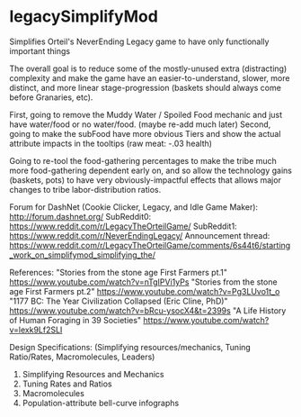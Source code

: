 # legacySimplifyMod
Simplifies Orteil's NeverEnding Legacy game to have only functionally important things

The overall goal is to reduce some of the mostly-unused extra (distracting) complexity and make the game have an easier-to-understand, slower, more distinct, and more linear stage-progression (baskets should always come before Granaries, etc).

First, going to remove the Muddy Water / Spoiled Food mechanic and just have water/food or no water/food. (maybe re-add much later)
Second, going to make the subFood have more obvious Tiers and show the actual attribute impacts in the tooltips (raw meat: -.03 health)

Going to re-tool the food-gathering percentages to make the tribe much more food-gathering dependent early on, and so allow the technology gains (baskets, pots) to have very obviously-impactful effects that allows major changes to tribe labor-distribution ratios.

Forum for DashNet (Cookie Clicker, Legacy, and Idle Game Maker): http://forum.dashnet.org/
SubReddit0: https://www.reddit.com/r/LegacyTheOrteilGame/
SubReddit1: https://www.reddit.com/r/NeverEndingLegacy/
Announcement thread: https://www.reddit.com/r/LegacyTheOrteilGame/comments/6s44t6/starting_work_on_simplifymod_simplifying_the/

References:
"Stories from the stone age First Farmers pt.1" https://www.youtube.com/watch?v=nTgIPVi1yPs
"Stories from the stone age First Farmers pt.2" https://www.youtube.com/watch?v=Pg3LUvo1t_o
"1177 BC: The Year Civilization Collapsed (Eric Cline, PhD)" https://www.youtube.com/watch?v=bRcu-ysocX4&t=2399s
"A Life History of Human Foraging in 39 Societies" https://www.youtube.com/watch?v=lexk9Lf2SLI

Design Specifications: (Simplifying resources/mechanics, Tuning Ratio/Rates, Macromolecules, Leaders)
1) Simplifying Resources and Mechanics
2) Tuning Rates and Ratios
3) Macromolecules
4) Population-attribute bell-curve infographs
